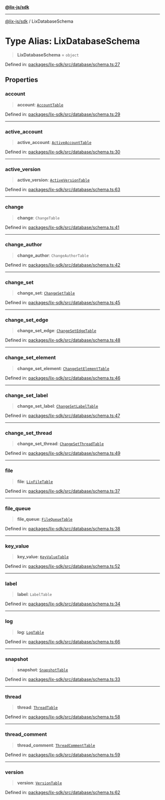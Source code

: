 [**@lix-js/sdk**](../README.md)

***

[@lix-js/sdk](../README.md) / LixDatabaseSchema

# Type Alias: LixDatabaseSchema

> **LixDatabaseSchema** = `object`

Defined in: [packages/lix-sdk/src/database/schema.ts:27](https://github.com/pzerelles/opral/blob/e1a1649dcf42f139cb42fdb0f4eb674e7e5863f4/packages/lix-sdk/src/database/schema.ts#L27)

## Properties

### account

> **account**: [`AccountTable`](AccountTable.md)

Defined in: [packages/lix-sdk/src/database/schema.ts:29](https://github.com/pzerelles/opral/blob/e1a1649dcf42f139cb42fdb0f4eb674e7e5863f4/packages/lix-sdk/src/database/schema.ts#L29)

***

### active\_account

> **active\_account**: [`ActiveAccountTable`](ActiveAccountTable.md)

Defined in: [packages/lix-sdk/src/database/schema.ts:30](https://github.com/pzerelles/opral/blob/e1a1649dcf42f139cb42fdb0f4eb674e7e5863f4/packages/lix-sdk/src/database/schema.ts#L30)

***

### active\_version

> **active\_version**: [`ActiveVersionTable`](ActiveVersionTable.md)

Defined in: [packages/lix-sdk/src/database/schema.ts:63](https://github.com/pzerelles/opral/blob/e1a1649dcf42f139cb42fdb0f4eb674e7e5863f4/packages/lix-sdk/src/database/schema.ts#L63)

***

### change

> **change**: `ChangeTable`

Defined in: [packages/lix-sdk/src/database/schema.ts:41](https://github.com/pzerelles/opral/blob/e1a1649dcf42f139cb42fdb0f4eb674e7e5863f4/packages/lix-sdk/src/database/schema.ts#L41)

***

### change\_author

> **change\_author**: `ChangeAuthorTable`

Defined in: [packages/lix-sdk/src/database/schema.ts:42](https://github.com/pzerelles/opral/blob/e1a1649dcf42f139cb42fdb0f4eb674e7e5863f4/packages/lix-sdk/src/database/schema.ts#L42)

***

### change\_set

> **change\_set**: [`ChangeSetTable`](ChangeSetTable.md)

Defined in: [packages/lix-sdk/src/database/schema.ts:45](https://github.com/pzerelles/opral/blob/e1a1649dcf42f139cb42fdb0f4eb674e7e5863f4/packages/lix-sdk/src/database/schema.ts#L45)

***

### change\_set\_edge

> **change\_set\_edge**: [`ChangeSetEdgeTable`](ChangeSetEdgeTable.md)

Defined in: [packages/lix-sdk/src/database/schema.ts:48](https://github.com/pzerelles/opral/blob/e1a1649dcf42f139cb42fdb0f4eb674e7e5863f4/packages/lix-sdk/src/database/schema.ts#L48)

***

### change\_set\_element

> **change\_set\_element**: [`ChangeSetElementTable`](ChangeSetElementTable.md)

Defined in: [packages/lix-sdk/src/database/schema.ts:46](https://github.com/pzerelles/opral/blob/e1a1649dcf42f139cb42fdb0f4eb674e7e5863f4/packages/lix-sdk/src/database/schema.ts#L46)

***

### change\_set\_label

> **change\_set\_label**: [`ChangeSetLabelTable`](ChangeSetLabelTable.md)

Defined in: [packages/lix-sdk/src/database/schema.ts:47](https://github.com/pzerelles/opral/blob/e1a1649dcf42f139cb42fdb0f4eb674e7e5863f4/packages/lix-sdk/src/database/schema.ts#L47)

***

### change\_set\_thread

> **change\_set\_thread**: [`ChangeSetThreadTable`](ChangeSetThreadTable.md)

Defined in: [packages/lix-sdk/src/database/schema.ts:49](https://github.com/pzerelles/opral/blob/e1a1649dcf42f139cb42fdb0f4eb674e7e5863f4/packages/lix-sdk/src/database/schema.ts#L49)

***

### file

> **file**: [`LixFileTable`](LixFileTable.md)

Defined in: [packages/lix-sdk/src/database/schema.ts:37](https://github.com/pzerelles/opral/blob/e1a1649dcf42f139cb42fdb0f4eb674e7e5863f4/packages/lix-sdk/src/database/schema.ts#L37)

***

### file\_queue

> **file\_queue**: [`FileQueueTable`](FileQueueTable.md)

Defined in: [packages/lix-sdk/src/database/schema.ts:38](https://github.com/pzerelles/opral/blob/e1a1649dcf42f139cb42fdb0f4eb674e7e5863f4/packages/lix-sdk/src/database/schema.ts#L38)

***

### key\_value

> **key\_value**: [`KeyValueTable`](KeyValueTable.md)

Defined in: [packages/lix-sdk/src/database/schema.ts:52](https://github.com/pzerelles/opral/blob/e1a1649dcf42f139cb42fdb0f4eb674e7e5863f4/packages/lix-sdk/src/database/schema.ts#L52)

***

### label

> **label**: `LabelTable`

Defined in: [packages/lix-sdk/src/database/schema.ts:34](https://github.com/pzerelles/opral/blob/e1a1649dcf42f139cb42fdb0f4eb674e7e5863f4/packages/lix-sdk/src/database/schema.ts#L34)

***

### log

> **log**: [`LogTable`](LogTable.md)

Defined in: [packages/lix-sdk/src/database/schema.ts:66](https://github.com/pzerelles/opral/blob/e1a1649dcf42f139cb42fdb0f4eb674e7e5863f4/packages/lix-sdk/src/database/schema.ts#L66)

***

### snapshot

> **snapshot**: [`SnapshotTable`](SnapshotTable.md)

Defined in: [packages/lix-sdk/src/database/schema.ts:33](https://github.com/pzerelles/opral/blob/e1a1649dcf42f139cb42fdb0f4eb674e7e5863f4/packages/lix-sdk/src/database/schema.ts#L33)

***

### thread

> **thread**: [`ThreadTable`](ThreadTable.md)

Defined in: [packages/lix-sdk/src/database/schema.ts:58](https://github.com/pzerelles/opral/blob/e1a1649dcf42f139cb42fdb0f4eb674e7e5863f4/packages/lix-sdk/src/database/schema.ts#L58)

***

### thread\_comment

> **thread\_comment**: [`ThreadCommentTable`](ThreadCommentTable.md)

Defined in: [packages/lix-sdk/src/database/schema.ts:59](https://github.com/pzerelles/opral/blob/e1a1649dcf42f139cb42fdb0f4eb674e7e5863f4/packages/lix-sdk/src/database/schema.ts#L59)

***

### version

> **version**: [`VersionTable`](VersionTable.md)

Defined in: [packages/lix-sdk/src/database/schema.ts:62](https://github.com/pzerelles/opral/blob/e1a1649dcf42f139cb42fdb0f4eb674e7e5863f4/packages/lix-sdk/src/database/schema.ts#L62)
